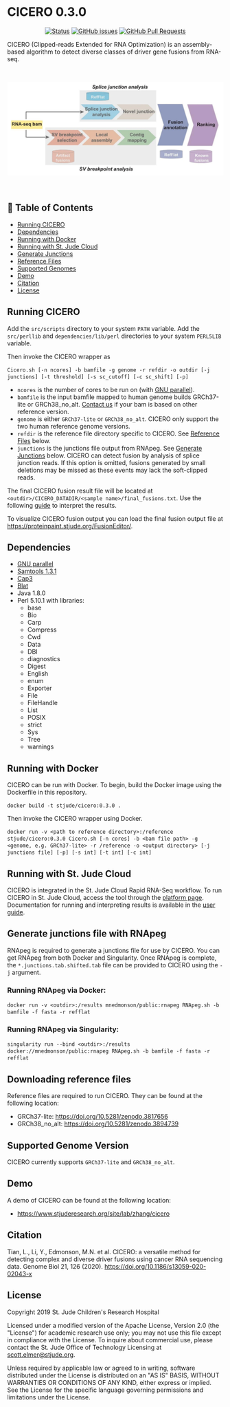 # CICERO 0.3.0

<div align="center">

  [![Status](https://img.shields.io/badge/status-active-success.svg)](https://github.com/stjude/CICERO)
  [![GitHub issues](https://img.shields.io/github/issues/stjude/CICERO)](https://github.com/stjude/CICERO/issues)
  [![GitHub Pull Requests](https://img.shields.io/github/issues-pr/stjude/CICERO)](https://github.com/stjude/CICERO/pulls)

</div>

CICERO (Clipped-reads Extended for RNA Optimization) is an assembly-based algorithm to detect diverse classes
of driver gene fusions from RNA-seq.

<br />
<p align="center">
  <img alt="Overview of CICERO algorithm which consists of fusion detection through analysis of candidate SV breakpoints and splice junction, fusion annotation, and ranking." src="docs/CICERO.png"/>
</p>
<br />

## 📝 Table of Contents
- [Running CICERO](#running)
- [Dependencies](#dependencies)
- [Running with Docker](#docker)
- [Running with St. Jude Cloud](#cloud)
- [Generate Junctions](#junctions)
- [Reference Files](#reference)
- [Supported Genomes](#genomes)
- [Demo](#demo)
- [Citation](#citation)
- [License](#license)

## Running CICERO <a name="running"></a>
Add the `src/scripts` directory to your system `PATH` variable. Add the `src/perllib` and `dependencies/lib/perl` directories to your system `PERL5LIB` variable. 

Then invoke the CICERO wrapper as
```
Cicero.sh [-n ncores] -b bamfile -g genome -r refdir -o outdir [-j junctions] [-t threshold] [-s sc_cutoff] [-c sc_shift] [-p]
```

- `ncores` is the number of cores to be run on (with [GNU parallel](https://www.gnu.org/software/parallel/)).
- `bamfile` is the input bamfile mapped to human genome builds GRCh37-lite or GRCh38_no_alt. [Contact us](mailto:liqing.tian@stjude.org) if your bam is based on other reference version.
- `genome` is either `GRCh37-lite` or `GRCh38_no_alt`. CICERO only support the two human reference genome versions.
- `refdir` is the reference file directory specific to CICERO. See [Reference Files](#reference) below.
- `junctions` is the junctions file output from RNApeg. See [Generate Junctions](#junctions) below. CICERO can detect fusion by analysis of splice junction reads. If this option is omitted, fusions generated by small deletions may be missed as these events may lack the soft-clipped reads.

The final CICERO fusion result file will be located at `<outdir>/CICERO_DATADIR/<sample name>/final_fusions.txt`. Use the following [guide](https://www.stjude.cloud/docs/guides/genomics-platform/analyzing-data/rapid-rnaseq/) to interpret the results.

To visualize CICERO fusion output you can load the final fusion output file at https://proteinpaint.stjude.org/FusionEditor/.

## Dependencies <a name="dependencies"></a>

* [GNU parallel](https://www.gnu.org/software/parallel/)
* [Samtools 1.3.1](http://www.htslib.org/doc/samtools-1.3.1.html)
* [Cap3](https://www.ncbi.nlm.nih.gov/pubmed/10508846)
* [Blat](https://genome.ucsc.edu/goldenpath/help/blatSpec.html)
* Java 1.8.0
* Perl 5.10.1 with libraries:
    - base
    - Bio
    - Carp
    - Compress
    - Cwd
    - Data
    - DBI
    - diagnostics
    - Digest
    - English
    - enum
    - Exporter
    - File
    - FileHandle
    - List
    - POSIX
    - strict
    - Sys
    - Tree
    - warnings

## Running with Docker <a name="docker"></a>

CICERO can be run with Docker. To begin, build the Docker image using the Dockerfile in this repository. 

```
docker build -t stjude/cicero:0.3.0 .
```

Then invoke the CICERO wrapper using Docker.

```
docker run -v <path to reference directory>:/reference stjude/cicero:0.3.0 Cicero.sh [-n cores] -b <bam file path> -g <genome, e.g. GRCh37-lite> -r /reference -o <output directory> [-j junctions file] [-p] [-s int] [-t int] [-c int]
```

## Running with St. Jude Cloud <a name="cloud"></a>

CICERO is integrated in the St. Jude Cloud Rapid RNA-Seq workflow. To run CICERO in St. Jude Cloud, access the tool through the [platform page](https://platform.stjude.cloud/workflows/rapid_rna-seq). Documentation
for running and interpreting results is available in the [user guide](https://stjudecloud.github.io/docs/guides/genomics-platform/analyzing-data/rapid-rnaseq/).

## Generate junctions file with RNApeg <a name="junctions"></a>

RNApeg is required to generate a junctions file for use by CICERO. You can get RNApeg from both Docker and Singularity. Once RNApeg is complete, the `*.junctions.tab.shifted.tab` file can be provided to CICERO using the `-j` argument. 

### Running RNApeg via Docker:
```
docker run -v <outdir>:/results mnedmonson/public:rnapeg RNApeg.sh -b bamfile -f fasta -r refflat
```
### Running RNApeg via Singularity:
```
singularity run --bind <outdir>:/results docker://mnedmonson/public:rnapeg RNApeg.sh -b bamfile -f fasta -r refflat
```

## Downloading reference files <a name="reference"></a>

Reference files are required to run CICERO. They can be found at the following location:
* GRCh37-lite: https://doi.org/10.5281/zenodo.3817656
* GRCh38_no_alt: https://doi.org/10.5281/zenodo.3894739

## Supported Genome Version <a name="genomes"></a>

CICERO currently supports `GRCh37-lite` and `GRCh38_no_alt`. 

## Demo <a name="demo"></a>

A demo of CICERO can be found at the following location:
* https://www.stjuderesearch.org/site/lab/zhang/cicero

## Citation <a name="citation"></a>

Tian, L., Li, Y., Edmonson, M.N. et al. CICERO: a versatile method for detecting complex and diverse driver fusions using cancer RNA sequencing data. Genome Biol 21, 126 (2020). https://doi.org/10.1186/s13059-020-02043-x

## License <a name="license"></a>
Copyright 2019 St. Jude Children's Research Hospital

Licensed under a modified version of the Apache License, Version 2.0
(the "License") for academic research use only; you may not use this
file except in compliance with the License. To inquire about commercial
use, please contact the St. Jude Office of Technology Licensing at
scott.elmer@stjude.org.
    
Unless required by applicable law or agreed to in writing, software
distributed under the License is distributed on an "AS IS" BASIS,
WITHOUT WARRANTIES OR CONDITIONS OF ANY KIND, either express or implied.
See the License for the specific language governing permissions and
limitations under the License.
